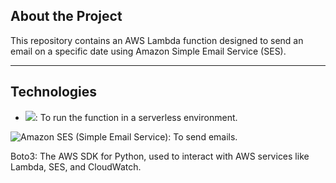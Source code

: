 ## About the Project
[](workflow.png)

This repository contains an AWS Lambda function designed to send an email on a specific date using Amazon Simple Email Service (SES).

--- 

## Technologies
- ![](https://img.shields.io/badge/AWS%20Lambda-FF9900.svg?style=for-the-badge&logo=AWS-Lambda&logoColor=white): To run the function in a serverless environment.

![Amazon SES (Simple Email Service)](https://img.shields.io/badge/Amazon%20Simple%20Email%20Service-DD344C.svg?style=for-the-badge&logo=Amazon-Simple-Email-Service&logoColor=white): To send emails.

Boto3: The AWS SDK for Python, used to interact with AWS services like Lambda, SES, and CloudWatch.